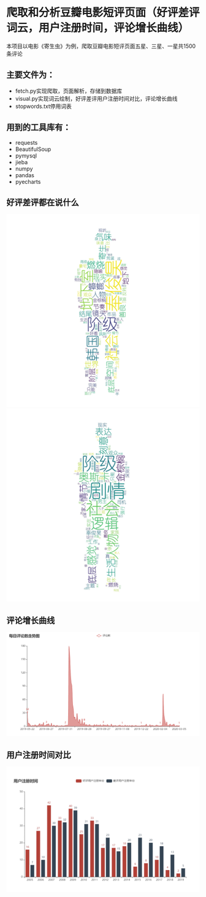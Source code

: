 # 爬取和分析豆瓣电影短评页面（好评差评词云，用户注册时间，评论增长曲线）
本项目以电影《寄生虫》为例，爬取豆瓣电影短评页面五星、三星、一星共1500条评论

## 主要文件为：

 - fetch.py实现爬取，页面解析，存储到数据库 
 - visual.py实现词云绘制，好评差评用户注册时间对比，评论增长曲线
 - stopwords.txt停用词表

## 用到的工具库有：

 - requests 
 - BeautifulSoup
 -  pymysql 
 - jieba 
 - numpy 
 - pandas 
 - pyecharts

## 好评差评都在说什么
![image](https://github.com/fanta04/movie_crawler_visualize/blob/master/Image/good_comment.JPG)
![image](https://github.com/fanta04/movie_crawler_visualize/blob/master/Image/bad_comment.JPG)
## 评论增长曲线
![image](https://github.com/fanta04/movie_crawler_visualize/blob/master/Image/comment_line.png)
## 用户注册时间对比
![image](https://github.com/fanta04/movie_crawler_visualize/blob/master/Image/register_time.jpg)
